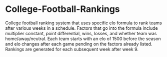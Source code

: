 # College-Football-Rankings
College football ranking system that uses specific elo formula to rank teams after various weeks in a schedule. 
Factors that go into the formula include multiplier constant, point differential, wins, losses, and whether team was home/away/neutral. 
Each team starts with an elo of 1500 before the season and elo changes after each game pending on the factors already listed.
Rankings are generated for each subsequent week after week 9.
